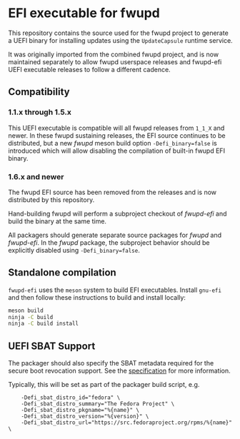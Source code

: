 # EFI executable for fwupd

This repository contains the source used for the fwupd project to generate a UEFI binary for installing updates using the `UpdateCapsule` runtime service.

It was originally imported from the combined fwupd project, and is now maintained separately to allow fwupd userspace releases and fwupd-efi UEFI executable releases to follow a different cadence.

## Compatibility

### 1.1.x through 1.5.x

This UEFI executable is compatible will all fwupd releases from `1_1_X` and newer.  In these fwupd sustaining releases, the EFI source continues to be distributed, but a new *fwupd* meson build option `-Defi_binary=false` is introduced which will allow disabling the compilation of built-in fwupd EFI binary.

### 1.6.x and newer

The fwupd EFI source has been removed from the releases and is now distributed by this repository.

Hand-building fwupd will perform a subproject checkout of *fwupd-efi* and build the binary at the same time.

All packagers should generate separate source packages for *fwupd* and *fwupd-efi*. In the *fwupd* package, the subproject behavior should be explicitly disabled using `-Defi_binary=false`.

## Standalone compilation

`fwupd-efi` uses the `meson` system to build EFI executables.  Install `gnu-efi` and then follow these instructions to build and install locally:

```bash
meson build
ninja -C build
ninja -C build install
```

## UEFI SBAT Support

The packager should also specify the SBAT metadata required for the secure boot
revocation support. See the [specification](https://github.com/rhboot/shim/blob/main/SBAT.md) for more information.

Typically, this will be set as part of the packager build script, e.g.

```meson
    -Defi_sbat_distro_id="fedora" \
    -Defi_sbat_distro_summary="The Fedora Project" \
    -Defi_sbat_distro_pkgname="%{name}" \
    -Defi_sbat_distro_version="%{version}" \
    -Defi_sbat_distro_url="https://src.fedoraproject.org/rpms/%{name}" \
```
